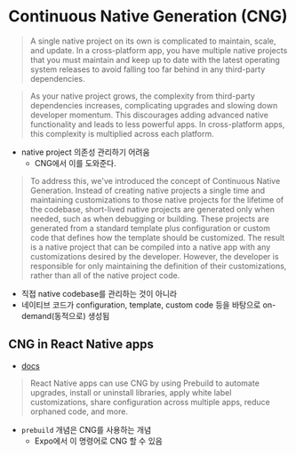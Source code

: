 # Continuous Native Generation (CNG)

> A single native project on its own is complicated to maintain, scale, and update. In a cross-platform app, you have multiple native projects that you must maintain and keep up to date with the latest operating system releases to avoid falling too far behind in any third-party dependencies.

> As your native project grows, the complexity from third-party dependencies increases, complicating upgrades and slowing down developer momentum. This discourages adding advanced native functionality and leads to less powerful apps. In cross-platform apps, this complexity is multiplied across each platform.

- native project 의존성 관리하기 어려움
    - CNG에서 이를 도와준다.

> To address this, we've introduced the concept of Continuous Native Generation.
> Instead of creating native projects a single time and maintaining customizations to those native projects for the lifetime of the codebase, short-lived native projects are generated only when needed, such as when debugging or building.
> These projects are generated from a standard template plus configuration or custom code that defines how the template should be customized. The result is a native project that can be compiled into a native app with any customizations desired by the developer. However, the developer is responsible for only maintaining the definition of their customizations, rather than all of the native project code.

- 직접 native codebase를 관리하는 것이 아니라
- 네이티브 코드가 configuration, template, custom code 등을 바탕으로 on-demand(동적으로) 생성됨

## CNG in React Native apps

- [docs](https://docs.expo.dev/workflow/continuous-native-generation/#cng-in-react-native-apps)

> React Native apps can use CNG by using Prebuild to automate upgrades, install or uninstall libraries, apply white label customizations, share configuration across multiple apps, reduce orphaned code, and more.

- `prebuild` 개념은 CNG를 사용하는 개념
    - Expo에서 이 명령어로 CNG 할 수 있음
